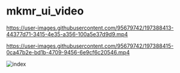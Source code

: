# mkmr_ui_video

https://user-images.githubusercontent.com/95679742/197388413-44377d71-3415-4e35-a356-100a5e37d9d9.mp4



https://user-images.githubusercontent.com/95679742/197388415-0ca47b2e-bd1b-4709-9456-6e9cf6c20546.mp4

![index](https://user-images.githubusercontent.com/95679742/198827475-69f2e038-18c6-4437-8dba-4ca4707b2951.jpeg)
